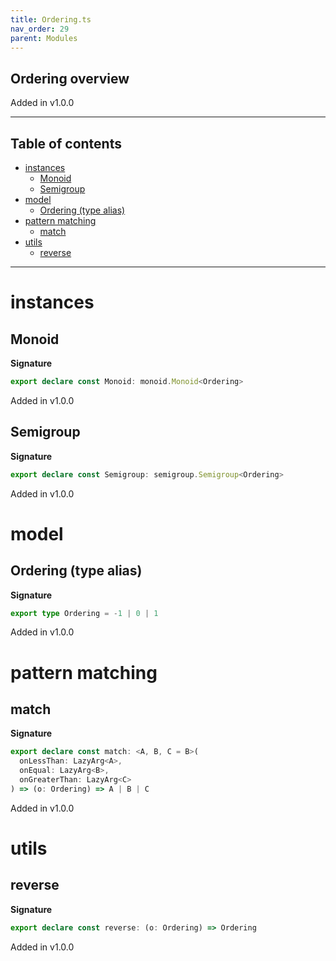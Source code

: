 ```yaml
---
title: Ordering.ts
nav_order: 29
parent: Modules
---
```


## Ordering overview

Added in v1.0.0

---

<h2 class="text-delta">Table of contents</h2>

- [instances](#instances)
  - [Monoid](#monoid)
  - [Semigroup](#semigroup)
- [model](#model)
  - [Ordering (type alias)](#ordering-type-alias)
- [pattern matching](#pattern-matching)
  - [match](#match)
- [utils](#utils)
  - [reverse](#reverse)

---

# instances

## Monoid

**Signature**

```ts
export declare const Monoid: monoid.Monoid<Ordering>
```

Added in v1.0.0

## Semigroup

**Signature**

```ts
export declare const Semigroup: semigroup.Semigroup<Ordering>
```

Added in v1.0.0

# model

## Ordering (type alias)

**Signature**

```ts
export type Ordering = -1 | 0 | 1
```

Added in v1.0.0

# pattern matching

## match

**Signature**

```ts
export declare const match: <A, B, C = B>(
  onLessThan: LazyArg<A>,
  onEqual: LazyArg<B>,
  onGreaterThan: LazyArg<C>
) => (o: Ordering) => A | B | C
```

Added in v1.0.0

# utils

## reverse

**Signature**

```ts
export declare const reverse: (o: Ordering) => Ordering
```

Added in v1.0.0
